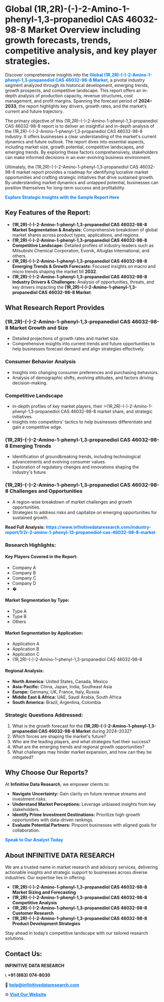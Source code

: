 <h1>Global (1R,2R)-(-)-2-Amino-1-phenyl-1,3-propanediol CAS 46032-98-8 Market Overview including growth forecasts, trends, competitive analysis, and key player strategies.</h1>
<p>
Discover comprehensive insights into the 
<a href="https://www.infinitivedataresearch.com/industry-report/1r2r-2-amino-1-phenyl-13-propanediol-cas-46032-98-8-market" rel="dofollow" style="color: #007BFF; text-decoration: none;"><strong>Global (1R,2R)-(-)-2-Amino-1-phenyl-1,3-propanediol CAS 46032-98-8 Market</strong></a>, a pivotal industry segment analyzed through its historical development, emerging trends, growth prospects, and competitive landscape. This report offers an in-depth analysis of production capacity, revenue structures, cost management, and profit margins. Spanning the forecast period of <strong>2024–2033</strong>, the report highlights key drivers, growth rates, and the market’s current and future trajectory.
</p>
<p>
The primary objective of this (1R,2R)-(-)-2-Amino-1-phenyl-1,3-propanediol CAS 46032-98-8 report is to deliver an insightful and in-depth analysis of the (1R,2R)-(-)-2-Amino-1-phenyl-1,3-propanediol CAS 46032-98-8 industry. It offers businesses a clear understanding of the market's current dynamics and future outlook. The report dives into essential aspects, including market size, growth potential, competitive landscapes, and emerging trends. By exploring these factors comprehensively, stakeholders can make informed decisions in an ever-evolving business environment.
</p>
<p>
Ultimately, the (1R,2R)-(-)-2-Amino-1-phenyl-1,3-propanediol CAS 46032-98-8 market report provides a roadmap for identifying lucrative market opportunities and crafting strategic initiatives that drive sustained growth. By understanding market dynamics and untapped potential, businesses can position themselves for long-term success and profitability.
</p>
<p>
<a href="https://www.infinitivedataresearch.com/request-sample/reportId=102083" style="color: #007BFF; text-decoration: none;"><strong>Explore Strategic Insights with the Sample Report Here</strong></a>
</p>

<h2>Key Features of the Report:</h2>
<ul>
<li><strong>(1R,2R)-(-)-2-Amino-1-phenyl-1,3-propanediol CAS 46032-98-8 Market Segmentation & Analysis:</strong> Comprehensive breakdown of global market shares across product types, applications, and regions.</li>
<li><strong>(1R,2R)-(-)-2-Amino-1-phenyl-1,3-propanediol CAS 46032-98-8 Competitive Landscape:</strong> Detailed profiles of industry leaders such as Mitsubishi Chemical Corporation, Evonik, Altuglas International, and others.</li>
<li><strong>(1R,2R)-(-)-2-Amino-1-phenyl-1,3-propanediol CAS 46032-98-8 Emerging Trends & Growth Forecasts:</strong> Focused insights on macro and micro trends shaping the market till <strong>2032</strong>.</li>
<li><strong>(1R,2R)-(-)-2-Amino-1-phenyl-1,3-propanediol CAS 46032-98-8 Industry Drivers & Challenges:</strong> Analysis of opportunities, threats, and key drivers impacting the <strong>(1R,2R)-(-)-2-Amino-1-phenyl-1,3-propanediol CAS 46032-98-8 Market</strong>.</li>
</ul>

<h2>What Research Report Provides</h2>
<h3>(1R,2R)-(-)-2-Amino-1-phenyl-1,3-propanediol CAS 46032-98-8 Market Growth and Size</h3>
<ul>
<li>Detailed projections of growth rates and market size.</li>
<li>Comprehensive insights into current trends and future opportunities to help businesses forecast demand and align strategies effectively.</li>
</ul>

<h3>Consumer Behavior Analysis</h3>
<ul>
<li>Insights into changing consumer preferences and purchasing behaviors.</li>
<li>Analysis of demographic shifts, evolving attitudes, and factors driving decision-making.</li>
</ul>

<h3>Competitive Landscape</h3>
<ul>
<li>In-depth profiles of key market players, their >(1R,2R)-(-)-2-Amino-1-phenyl-1,3-propanediol CAS 46032-98-8 market share, and strategic initiatives.</li>
<li>Insights into competitors' tactics to help businesses differentiate and gain a competitive edge.</li>
</ul>

<h3>(1R,2R)-(-)-2-Amino-1-phenyl-1,3-propanediol CAS 46032-98-8 Emerging Trends</h3>
<ul>
<li>Identification of groundbreaking trends, including technological advancements and evolving consumer values.</li>
<li>Exploration of regulatory changes and innovations shaping the industry's future.</li>
</ul>

<h3>(1R,2R)-(-)-2-Amino-1-phenyl-1,3-propanediol CAS 46032-98-8 Challenges and Opportunities</h3>
<ul>
<li>A region-wise breakdown of market challenges and growth opportunities.</li>
<li>Strategies to address risks and capitalize on emerging opportunities for sustained growth.</li>
</ul>
<p><strong>Read Full Analysis:</strong> <a href="https://www.infinitivedataresearch.com/industry-report/1r2r-2-amino-1-phenyl-13-propanediol-cas-46032-98-8-market" rel="dofollow" style="color: #007BFF; text-decoration: none;"><strong>https://www.infinitivedataresearch.com/industry-report/1r2r-2-amino-1-phenyl-13-propanediol-cas-46032-98-8-market</strong></a></p>
<h3>Research Highlights:</h3>
<h4>Key Players Covered in the Report:</h4>
<ul><li>Company A</li><li>Company B</li><li>Company C</li><li>Company D</li><li>�</li></ul>
<h4>Market Segmentation by Type:</h4>
<ul><li>Type A</li><li>Type B</li><li>Others</li></ul>
<h4>Market Segmentation by Application:</h4>
<ul><li>Application A</li><li>Application B</li><li>Application C</li><li>(1R,2R)-(-)-2-Amino-1-phenyl-1,3-propanediol CAS 46032-98-8</li></ul>

<h4>Regional Analysis:</h4>
<ul>
<li><strong>North America:</strong> United States, Canada, Mexico</li>
<li><strong>Asia-Pacific:</strong> China, Japan, India, Southeast Asia</li>
<li><strong>Europe:</strong> Germany, UK, France, Italy, Russia</li>
<li><strong>Middle East & Africa:</strong> UAE, Saudi Arabia, South Africa</li>
<li><strong>South America:</strong> Brazil, Argentina, Colombia</li>
</ul>

<h3>Strategic Questions Addressed:</h3>
<ol>
<li>What is the growth forecast for the <strong>(1R,2R)-(-)-2-Amino-1-phenyl-1,3-propanediol CAS 46032-98-8 Market</strong> during 2024–2032?</li>
<li>Which forces are shaping the market's future?</li>
<li>Who are the leading players, and what strategies fuel their success?</li>
<li>What are the emerging trends and regional growth opportunities?</li>
<li>What challenges may hinder market expansion, and how can they be mitigated?</li>
</ol>

<h2>Why Choose Our Reports?</h2>
<p>At <strong>Infinitive Data Research</strong>, we empower clients to:</p>
<ul>
<li><strong>Navigate Uncertainty:</strong> Gain clarity on future revenue streams and investment risks.</li>
<li><strong>Understand Market Perceptions:</strong> Leverage unbiased insights from key stakeholders.</li>
<li><strong>Identify Prime Investment Destinations:</strong> Prioritize high-growth opportunities with data-driven rankings.</li>
<li><strong>Evaluate Potential Partners:</strong> Pinpoint businesses with aligned goals for collaboration.</li>
</ul>
<p><a href="https://www.infinitivedataresearch.com/industry-report/1r2r-2-amino-1-phenyl-13-propanediol-cas-46032-98-8-market" rel="dofollow" style="color: #007BFF; text-decoration: none;"><strong>Speak to Our Analyst Today</strong></a></p>

<h2>About INFINITIVE DATA RESEARCH</h2>
<p>We are a trusted name in market research and advisory services, delivering actionable insights and strategic support to businesses across diverse industries. Our expertise lies in offering:</p>
<ul>
<li><strong>(1R,2R)-(-)-2-Amino-1-phenyl-1,3-propanediol CAS 46032-98-8 Market Sizing and Forecasting</strong></li>
<li><strong>(1R,2R)-(-)-2-Amino-1-phenyl-1,3-propanediol CAS 46032-98-8 Competitive Analysis</strong></li>
<li><strong>(1R,2R)-(-)-2-Amino-1-phenyl-1,3-propanediol CAS 46032-98-8 Customer Research</strong></li>
<li><strong>(1R,2R)-(-)-2-Amino-1-phenyl-1,3-propanediol CAS 46032-98-8 Product Development Strategies</strong></li>
</ul>
<p>Stay ahead in today’s competitive landscape with our tailored research solutions.</p>

<h2>Contact Us:</h2>
<p><strong>INFINITIVE DATA RESEARCH</strong></p>
<p>📞 <strong>+91 (883) 074-8030</strong></p>
<p>📧 <strong><a href="mailto:help@infinitivedataresearch.com" style="color: #007BFF;">help@infinitivedataresearch.com</a></strong></p>
<p>🌐 <strong><a href="https://www.infinitivedataresearch.com" rel="dofollow" style="color: #007BFF;">Visit Our Website</a></strong></p>